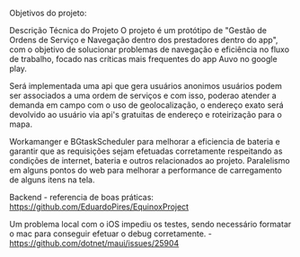 Objetivos do projeto:

Descrição Técnica do Projeto
O projeto é um protótipo de "Gestão de Ordens de Serviço e Navegação dentro dos prestadores dentro do app", com o objetivo de solucionar problemas de navegação e eficiência no fluxo de trabalho, focado nas críticas mais frequentes do app Auvo no google play.

Será implementada uma api que gera usuários anonimos
usuários podem ser associados a uma ordem de serviços e com isso, poderao atender a demanda em campo com o uso de geolocalização, o endereço exato será devolvido ao usuário via api's gratuitas de endereço e roteirização para o mapa. 


Workamanger e BGtaskScheduler para melhorar a eficiencia de bateria e garantir que as requisições sejam efetuadas corretamente respeitando as condições de internet, bateria e outros relacionados ao projeto.
Paralelismo em alguns pontos do web para melhorar a performance de carregamento de alguns itens na tela.






Backend - referencia de boas práticas: https://github.com/EduardoPires/EquinoxProject

Um problema local com o iOS impediu os testes, sendo necessário formatar o mac para conseguir efetuar o debug corretamente. - https://github.com/dotnet/maui/issues/25904
